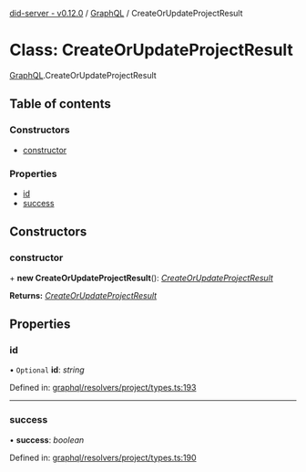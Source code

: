 [did-server - v0.12.0](../README.md) / [GraphQL](../modules/graphql.md) / CreateOrUpdateProjectResult

# Class: CreateOrUpdateProjectResult

[GraphQL](../modules/graphql.md).CreateOrUpdateProjectResult

## Table of contents

### Constructors

- [constructor](graphql.createorupdateprojectresult.md#constructor)

### Properties

- [id](graphql.createorupdateprojectresult.md#id)
- [success](graphql.createorupdateprojectresult.md#success)

## Constructors

### constructor

\+ **new CreateOrUpdateProjectResult**(): [*CreateOrUpdateProjectResult*](graphql.createorupdateprojectresult.md)

**Returns:** [*CreateOrUpdateProjectResult*](graphql.createorupdateprojectresult.md)

## Properties

### id

• `Optional` **id**: *string*

Defined in: [graphql/resolvers/project/types.ts:193](https://github.com/Puzzlepart/did/blob/dev/server/graphql/resolvers/project/types.ts#L193)

___

### success

• **success**: *boolean*

Defined in: [graphql/resolvers/project/types.ts:190](https://github.com/Puzzlepart/did/blob/dev/server/graphql/resolvers/project/types.ts#L190)
